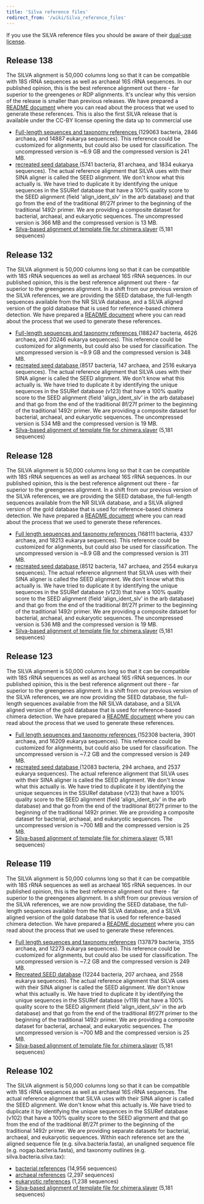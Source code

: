 ```yaml
---
title: 'Silva reference files'
redirect_from: '/wiki/Silva_reference_files'
---
```

If you use the SILVA reference files you should be aware of their
[dual-use license](https://www.arb-silva.de/silva-license-information).

## Release 138

The SILVA alignment is 50,000 columns long so that it can be compatible
with 18S rRNA sequences as well as archaeal 16S rRNA sequences. In our
published opinion, this is the best reference alignment out there - far
superior to the greengenes or RDP alignments. It\'s unclear why this
version of the release is smaller than previous releases. We have
prepared a [README
document](/blog/2020/SILVA-v138-reference-files)
where you can read about the process that we used to generate these
references. This is also the first SILVA release that is available under
the CC-BY license opening the data up to commercial use

-   [ Full-length sequences and taxonomy references
    ](https://mothur.s3.us-east-2.amazonaws.com/wiki/silva.nr_v138.tgz) (129063 bacteria, 2846
    archaea, and 14887 eukarya sequences). This reference could be
    customized for alignments, but could also be used for
    classification. The uncompressed version is \~6.9 GB and the
    compressed version is 241 MB.
-   [ recreated seed database ](https://mothur.s3.us-east-2.amazonaws.com/wiki/silva.seed_v138.tgz)
    (5741 bacteria, 81 archaea, and 1834 eukarya sequences). The actual
    reference alignment that SILVA uses with their SINA aligner is
    called the SEED alignment. We don\'t know what this actually is. We
    have tried to duplicate it by identifying the unique sequences in
    the SSURef database that have a 100% quality score to the SEED
    alignment (field \'align\_ident\_slv\' in the arb database) and that
    go from the end of the traditional 8f/27f primer to the beginning of
    the traditional 1492r primer. We are providing a composite dataset
    for bacterial, archaeal, and eukaryotic sequences. The uncompressed
    version is 366 MB and the compressed version is 13 MB.
-   [ Silva-based alignment of template file for
    chimera.slayer](https://mothur.s3.us-east-2.amazonaws.com/wiki/silva.gold.bacteria.zip) (5,181
    sequences)

## Release 132

The SILVA alignment is 50,000 columns long so that it can be compatible
with 18S rRNA sequences as well as archaeal 16S rRNA sequences. In our
published opinion, this is the best reference alignment out there - far
superior to the greengenes alignment. In a shift from our previous
version of the SILVA references, we are providing the SEED database, the
full-length sequences available from the NR SILVA database, and a SILVA
aligned version of the gold database that is used for reference-based
chimera detection. We have prepared a [README
document](/blog/2018/SILVA-v132-reference-files)
where you can read about the process that we used to generate these
references.

-   [ Full-length sequences and taxonomy references
    ](https://mothur.s3.us-east-2.amazonaws.com/wiki/silva.nr_v132.tgz) (188247 bacteria, 4626
    archaea, and 20246 eukarya sequences). This reference could be
    customized for alignments, but could also be used for
    classification. The uncompressed version is \~9.9 GB and the
    compressed version is 348 MB.
-   [ recreated seed database ](https://mothur.s3.us-east-2.amazonaws.com/wiki/silva.seed_v132.tgz)
    (8517 bacteria, 147 archaea, and 2516 eukarya sequences). The actual
    reference alignment that SILVA uses with their SINA aligner is
    called the SEED alignment. We don\'t know what this actually is. We
    have tried to duplicate it by identifying the unique sequences in
    the SSURef database (v123) that have a 100% quality score to the
    SEED alignment (field \'align\_ident\_slv\' in the arb database) and
    that go from the end of the traditional 8f/27f primer to the
    beginning of the traditional 1492r primer. We are providing a
    composite dataset for bacterial, archaeal, and eukaryotic sequences.
    The uncompressed version is 534 MB and the compressed version is 19
    MB.
-   [ Silva-based alignment of template file for
    chimera.slayer](https://mothur.s3.us-east-2.amazonaws.com/wiki/silva.gold.bacteria.zip) (5,181
    sequences)

## Release 128

The SILVA alignment is 50,000 columns long so that it can be compatible
with 18S rRNA sequences as well as archaeal 16S rRNA sequences. In our
published opinion, this is the best reference alignment out there - far
superior to the greengenes alignment. In a shift from our previous
version of the SILVA references, we are providing the SEED database, the
full-length sequences available from the NR SILVA database, and a SILVA
aligned version of the gold database that is used for reference-based
chimera detection. We have prepared a [README
document](/blog/2017/SILVA-v128-reference-files)
where you can read about the process that we used to generate these
references.

-   [ Full length sequences and taxonomy references
    ](https://mothur.s3.us-east-2.amazonaws.com/wiki/silva.nr_v128.tgz) (168111 bacteria, 4337
    archaea, and 18213 eukarya sequences). This reference could be
    customized for alignments, but could also be used for
    classification. The uncompressed version is \~8.9 GB and the
    compressed version is 311 MB.
-   [ recreated seed database ](https://mothur.s3.us-east-2.amazonaws.com/wiki/silva.seed_v128.tgz)
    (8512 bacteria, 147 archaea, and 2554 eukarya sequences). The actual
    reference alignment that SILVA uses with their SINA aligner is
    called the SEED alignment. We don\'t know what this actually is. We
    have tried to duplicate it by identifying the unique sequences in
    the SSURef database (v123) that have a 100% quality score to the
    SEED alignment (field \'align\_ident\_slv\' in the arb database) and
    that go from the end of the traditional 8f/27f primer to the
    beginning of the traditional 1492r primer. We are providing a
    composite dataset for bacterial, archaeal, and eukaryotic sequences.
    The uncompressed version is 536 MB and the compressed version is 19
    MB.
-   [ Silva-based alignment of template file for
    chimera.slayer](https://mothur.s3.us-east-2.amazonaws.com/wiki/silva.gold.bacteria.zip) (5,181
    sequences)

## Release 123

The SILVA alignment is 50,000 columns long so that it can be compatible
with 18S rRNA sequences as well as archaeal 16S rRNA sequences. In our
published opinion, this is the best reference alignment out there - far
superior to the greengenes alignment. In a shift from our previous
version of the SILVA references, we are now providing the SEED database,
the full-length sequences available from the NR SILVA database, and a
SILVA aligned version of the gold database that is used for
reference-based chimera detection. We have prepared a [README
document](/blog/2015/SILVA-v123-reference-files)
where you can read about the process that we used to generate these
references.

-   [ Full length sequences and taxonomy references
    ](https://mothur.s3.us-east-2.amazonaws.com/wiki/silva.nr_v123.tgz) (152308 bacteria, 3901
    archaea, and 16209 eukarya sequences). This reference could be
    customized for alignments, but could also be used for
    classification. The uncompressed version is \~7.2 GB and the
    compressed version is 249 MB.
-   [ recreated seed database ](https://mothur.s3.us-east-2.amazonaws.com/wiki/silva.seed_v123.tgz)
    (12083 bacteria, 294 archaea, and 2537 eukarya sequences). The
    actual reference alignment that SILVA uses with their SINA aligner
    is called the SEED alignment. We don\'t know what this actually is.
    We have tried to duplicate it by identifying the unique sequences in
    the SSURef database (v123) that have a 100% quality score to the
    SEED alignment (field \'align\_ident\_slv\' in the arb database) and
    that go from the end of the traditional 8f/27f primer to the
    beginning of the traditional 1492r primer. We are providing a
    composite dataset for bacterial, archaeal, and eukaryotic sequences.
    The uncompressed version is \~700 MB and the compressed version is
    25 MB.
-   [ Silva-based alignment of template file for
    chimera.slayer](https://mothur.s3.us-east-2.amazonaws.com/wiki/silva.gold.bacteria.zip) (5,181
    sequences)

## Release 119

The SILVA alignment is 50,000 columns long so that it can be compatible
with 18S rRNA sequences as well as archaeal 16S rRNA sequences. In our
published opinion, this is the best reference alignment out there - far
superior to the greengenes alignment. In a shift from our previous
version of the SILVA references, we are now providing the SEED database,
the full-length sequences available from the NR SILVA database, and a
SILVA aligned version of the gold database that is used for
reference-based chimera detection. We have prepared a [README
document](/blog/2014/SILVA-v119-reference-files)
where you can read about the process that we used to generate these
references.

-   [Full length sequences and taxonomy
    references](https://www.mothur.org/w/images/2/27/Silva.nr_v119.tgz)
    (137879 bacteria, 3155 archaea, and 12273 eukarya sequences). This
    reference could be customized for alignments, but could also be used
    for classification. The uncompressed version is \~7.2 GB and the
    compressed version is 249 MB.
-   [Recreated SEED
    database](https://www.mothur.org/w/images/5/56/Silva.seed_v119.tgz)
    (12244 bacteria, 207 archaea, and 2558 eukarya sequences). The
    actual reference alignment that SILVA uses with their SINA aligner
    is called the SEED alignment. We don\'t know what this actually is.
    We have tried to duplicate it by identifying the unique sequences in
    the SSURef database (v119) that have a 100% quality score to the
    SEED alignment (field \'align\_ident\_slv\' in the arb database) and
    that go from the end of the traditional 8f/27f primer to the
    beginning of the traditional 1492r primer. We are providing a
    composite dataset for bacterial, archaeal, and eukaryotic sequences.
    The uncompressed version is \~700 MB and the compressed version is
    25 MB.
-   [ Silva-based alignment of template file for
    chimera.slayer](https://mothur.s3.us-east-2.amazonaws.com/wiki/silva.gold.bacteria.zip) (5,181
    sequences)

## Release 102

The SILVA alignment is 50,000 columns long so that it can be compatible
with 18S rRNA sequences as well as archaeal 16S rRNA sequences. The
actual reference alignment that SILVA uses with their SINA aligner is
called the SEED alignment. We don\'t know what this actually is. We have
tried to duplicate it by identifying the unique sequences in the SSURef
database (v102) that have a 100% quality score to the SEED alignment and
that go from the end of the traditional 8f/27f primer to the beginning
of the traditional 1492r primer. We are providing separate datasets for
bacterial, archaeal, and eukaryotic sequences. Within each reference set
are the aligned sequence file (e.g. silva.bacteria.fasta), an unaligned
sequence file (e.g. nogap.bacteria.fasta), and taxonomy outlines (e.g.
silva.bacteria.silva.tax):

-   [ bacterial references](https://mothur.s3.us-east-2.amazonaws.com/wiki/silva.bacteria.zip) (14,956
    sequences)
-   [ archaeal references](https://mothur.s3.us-east-2.amazonaws.com/wiki/silva.archaea.zip) (2,297
    sequences)
-   [ eukaryotic references](https://mothur.s3.us-east-2.amazonaws.com/wiki/silva.eukarya.zip) (1,238
    sequences)
-   [ Silva-based alignment of template file for
    chimera.slayer](https://mothur.s3.us-east-2.amazonaws.com/wiki/silva.gold.bacteria.zip) (5,181
    sequences)
